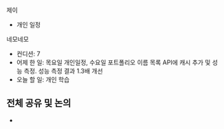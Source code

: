 
제이
- 개인 일정

네모네모
- 컨디션: 7
- 어제 한 일: 목요일 개인일정, 수요일 포트폴리오 이름 목록 API에 캐시 추가 및 성능 측정. 성능 측정 결과 1.3배 개선  
- 오늘 할 일:  개인 학습

## 전체 공유 및 논의
- 